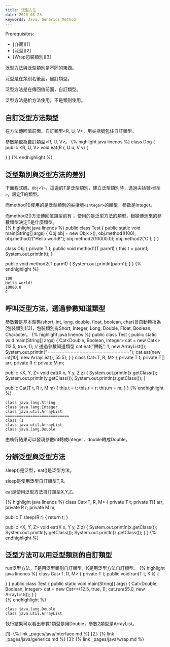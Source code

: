 ```yaml
---
title: 泛型方法
date: 2025-05-28
keywords: Java, Generics Method
---
```

Prerequisites:

- [介面][1]
- [泛型][2]
- [Wrap包裝類別][3]

泛型方法與泛型類別是不同的東西。

泛型是在類別名後面，自訂類型。

泛型方法是在傳回值前面，自訂類型。

泛型方法是給方法使用，不是類別使用。

## 自訂泛型方法類型
在方法傳回值前面，自訂類型\<R, U, V\>，用尖括號包住自訂類型。

參數類型為自訂類型\<R, U, V\>。
{% highlight java linenos %}
class Dog {
  public <R, U, V> void eat(R r, U u, V v) {
    
  }
}
{% endhighlight %}

## 泛型類別與泛型方法的差別
下面程式碼，`Obj<T>`，這邊的T是泛型類別，建立泛型類別時，透過尖括號`<類型>`，設定T的類型。<br>

而method1()使用的是泛型類別的尖括號`<Integer>`的類型，參數是Integer。<br>

而method2()方法傳回值類型前有 <T>，使用的是泛型方法的類型，根據傳進來的參數類型決定T是什麼類型。<br>
{% highlight java linenos %}
public class Test {
  public static void main(String[] args) {
    Obj<Integer> obj = new Obj<>();
    obj.method1(100);
    obj.method2("Hello world!");
    obj.method2(10000.0);
    obj.method2('C');
  }
}

class Obj<T> {
  private T t;
  public void method1(T parm1) {
    this.t = parm1;
    System.out.println(t);
  }

  public <T> void method2(T parm1) {
    System.out.println(parm1);
  }
}
{% endhighlight %}
```
100
Hello world!
10000.0
C
```

## 呼叫泛型方法，透過參數知道類型
參數若是基本型態(short, int, long, double, float, boolean, char)會自動轉換為[包裝類別][3]，包裝類別有Short, Integer, Long, Double, Float, Boolean, Character。
{% highlight java linenos %}
public class Test {
  public static void main(String[] args) {
    Cat<Double, Boolean, Integer> cat = new Cat<>(12.5, true, 1);
    // 透過參數知道類型
    cat.eat("餅乾", 1, new ArrayList<Integer>());
    System.out.println("============================");
    cat.eat(new int[10], new ArrayList<String>(), 55.5);
  }
}
class Cat<T, R, M> {
  private T t;
  private T[] arr;
  private R r;
  private M m;

  public <X, Y, Z> void eat(X x, Y y, Z z) {
    System.out.println(x.getClass());
    System.out.println(y.getClass());
    System.out.println(z.getClass());
  }

  public Cat(T t, R r, M m) {
    this.t = t;
    this.r = r;
    this.m = m;
  }
}
{% endhighlight %}
```
class java.lang.String
class java.lang.Integer
class java.util.ArrayList
============================
class [I
class java.util.ArrayList
class java.lang.Double
```

由執行結果可以發現參數int轉成Integer，double轉成Double。

## 分辦泛型與泛型方法
sleep()是泛型，eat()是泛型方法。

sleep是使用泛型自訂類型T,R。

eat是使用泛型方法自訂類型X,Y,Z。

{% highlight java linenos %}
class Cat<T, R, M> {
  private T t;
  private T[] arr;
  private R r;
  private M m;
  
  public T sleep(R r) {
    return t;
  }
  
  public <X, Y, Z> void eat(X x, Y y, Z z) {
    System.out.println(x.getClass());
    System.out.println(y.getClass());
    System.out.println(z.getClass());
  }
}
{% endhighlight %}

## 泛型方法可以用泛型類別的自訂類型
run泛型方法，T是用泛型類別自訂類型，K是用泛型方法自訂類型。
{% highlight java linenos %}
class Cat<T, R, M> {
  private T t;
  public <K> void run(T t, K k) {
    
  }
}
public class Test {
  public static void main(String[] args) {
    Cat<Double, Boolean, Integer> cat = new Cat<>(12.5, true, 1);
    cat.run(55.0, new ArrayList<Integer>());
  }
}    	
{% endhighlight %}
```
class java.lang.Double
class java.util.ArrayList
```
執行結果可以看出參數1類型是用Double，參數2類型是ArrayList。

[1]: {% link _pages/java/interface.md %}
[2]: {% link _pages/java/generics.md %}
[3]: {% link _pages/java/wrap.md %}